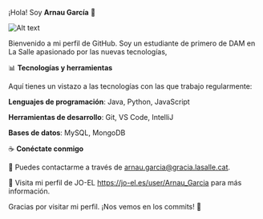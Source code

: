 ¡Hola! Soy **Arnau García** 👋

![Alt text](https://pbs.twimg.com/media/FQuDFQUXoAYp7Ej.png/to/img.jpg?raw=true "Jordans")

Bienvenido a mi perfil de GitHub. Soy un estudiante de primero de DAM en La Salle apasionado por las nuevas tecnologías, 


📊 **Tecnologías y herramientas**

Aquí tienes un vistazo a las tecnologías con las que trabajo regularmente:

**Lenguajes de programación**: Java, Python, JavaScript

**Herramientas de desarrollo**: Git, VS Code, IntelliJ

**Bases de datos**: MySQL, MongoDB


☕ **Conéctate conmigo**

💌 Puedes contactarme a través de arnau.garcia@gracia.lasalle.cat.

🔗 Visita mi perfil de JO-EL https://jo-el.es/user/Arnau_Garcia para más información.

Gracias por visitar mi perfil. ¡Nos vemos en los commits! 🚀
